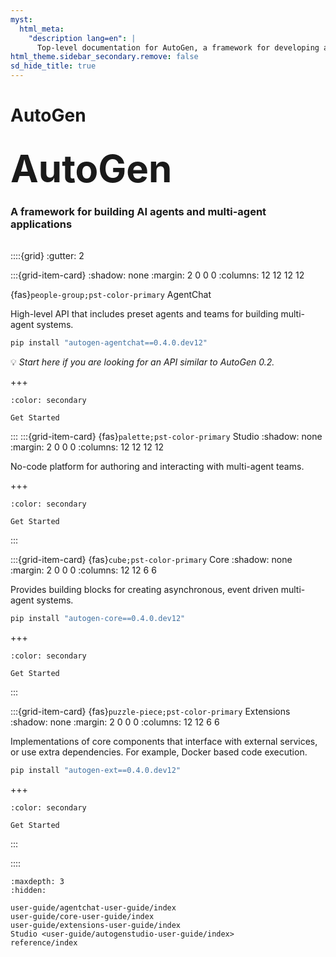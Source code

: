 ```yaml
---
myst:
  html_meta:
    "description lang=en": |
      Top-level documentation for AutoGen, a framework for developing applications using AI agents
html_theme.sidebar_secondary.remove: false
sd_hide_title: true
---
```


<style>
.hero-title {
  font-size: 60px;
  font-weight: bold;
  margin: 2rem auto 0;
}

.wip-card {
  border: 1px solid var(--pst-color-success);
  background-color: var(--pst-color-success-bg);
  border-radius: .25rem;
  padding: 0.3rem;
  display: flex;
  justify-content: center;
  align-items: center;
  margin-bottom: 1rem;
}
</style>

# AutoGen

<div class="container">
<div class="row text-center">
<div class="col-sm-12">
<h1 class="hero-title">
AutoGen
</h1>
<h3>
A framework for building AI agents and multi-agent applications
</h3>
</div>
</div>
</div>

<div style="margin-top: 2rem;">

::::{grid}
:gutter: 2

:::{grid-item-card}
:shadow: none
:margin: 2 0 0 0
:columns: 12 12 12 12

<div class="sd-card-title sd-font-weight-bold docutils">

{fas}`people-group;pst-color-primary`
AgentChat </div>
High-level API that includes preset agents and teams for building multi-agent systems.

```sh
pip install "autogen-agentchat==0.4.0.dev12"
```

💡 *Start here if you are looking for an API similar to AutoGen 0.2.*

+++

```{button-ref} user-guide/agentchat-user-guide/quickstart
:color: secondary

Get Started
```

:::
:::{grid-item-card} {fas}`palette;pst-color-primary` Studio
:shadow: none
:margin: 2 0 0 0
:columns: 12 12 12 12

No-code platform for authoring and interacting with multi-agent teams.

+++

```{button-ref} user-guide/autogenstudio-user-guide/index
:color: secondary

Get Started
```

:::

:::{grid-item-card} {fas}`cube;pst-color-primary` Core
:shadow: none
:margin: 2 0 0 0
:columns: 12 12 6 6

Provides building blocks for creating asynchronous, event driven multi-agent systems.

```sh
pip install "autogen-core==0.4.0.dev12"
```

+++

```{button-ref} user-guide/core-user-guide/quickstart
:color: secondary

Get Started
```

:::

:::{grid-item-card} {fas}`puzzle-piece;pst-color-primary` Extensions
:shadow: none
:margin: 2 0 0 0
:columns: 12 12 6 6

Implementations of core components that interface with external services, or use extra dependencies. For example, Docker based code execution.

```sh
pip install "autogen-ext==0.4.0.dev12"
```

+++

```{button-ref} user-guide/extensions-user-guide/index
:color: secondary

Get Started
```

:::

::::

</div>

```{toctree}
:maxdepth: 3
:hidden:

user-guide/agentchat-user-guide/index
user-guide/core-user-guide/index
user-guide/extensions-user-guide/index
Studio <user-guide/autogenstudio-user-guide/index>
reference/index
```
